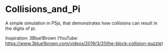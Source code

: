 # Collisions_and_Pi
A simple simulation in P5js, that demonstrates how collisions can result in the digits of pi.

Inspiration: 3Blue1Brown (YouTube: https://www.3blue1brown.com/videos/2019/3/31/the-block-collision-puzzle)
